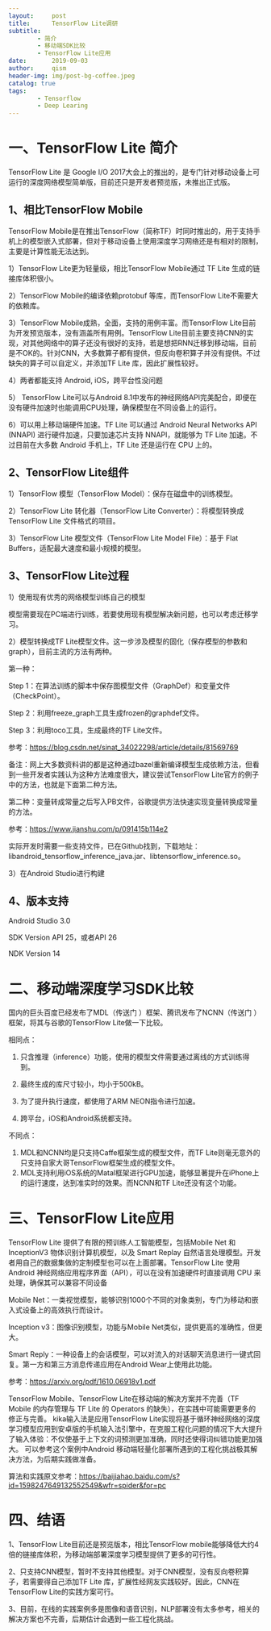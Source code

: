 ```yaml
---
layout:     post
title:      TensorFlow Lite调研
subtitle:
        - 简介
        - 移动端SDK比较
        - TensorFlow Lite应用  
date:       2019-09-03
author:     qism
header-img: img/post-bg-coffee.jpeg
catalog: true
tags:    
        - Tensorflow
        - Deep Learing
---
```


# 一、TensorFlow Lite 简介

TensorFlow Lite 是 Google I/O 2017大会上的推出的，是专门针对移动设备上可运行的深度网络模型简单版，目前还只是开发者预览版，未推出正式版。

## 1、相比TensorFlow Mobile

TensorFlow Mobile是在推出TensorFlow（简称TF）时同时推出的，用于支持手机上的模型嵌入式部署，但对于移动设备上使用深度学习网络还是有相对的限制，主要是计算性能无法达到。

1）TensorFlow Lite更为轻量级，相比TensorFlow Mobile通过 TF Lite 生成的链接库体积很小。

2）TensorFlow Mobile的编译依赖protobuf 等库，而TensorFlow Lite不需要大的依赖库。

3）TensorFlow Mobile成熟，全面，支持的用例丰富。而TensorFlow Lite目前为开发预览版本，没有涵盖所有用例。TensorFlow Lite目前主要支持CNN的实现，对其他网络中的算子还没有很好的支持，若是想把RNN迁移到移动端，目前是不OK的。针对CNN，大多数算子都有提供，但反向卷积算子并没有提供。不过缺失的算子可以自定义，并添加TF Lite 库，因此扩展性较好。

4）两者都能支持 Android, iOS，跨平台性没问题

5） TensorFlow Lite可以与Android 8.1中发布的神经网络API完美配合，即便在没有硬件加速时也能调用CPU处理，确保模型在不同设备上的运行。

6）可以用上移动端硬件加速。TF Lite 可以通过 Android Neural Networks API (NNAPI) 进行硬件加速，只要加速芯片支持 NNAPI，就能够为 TF Lite 加速。不过目前在大多数 Android 手机上，TF Lite 还是运行在 CPU 上的。 

## 2、TensorFlow Lite组件

1）TensorFlow 模型（TensorFlow Model）：保存在磁盘中的训练模型。

2）TensorFlow Lite 转化器（TensorFlow Lite Converter）：将模型转换成 TensorFlow Lite 文件格式的项目。

3）TensorFlow Lite 模型文件（TensorFlow Lite Model File）：基于 Flat Buffers，适配最大速度和最小规模的模型。

## 3、TensorFlow Lite过程

1）使用现有优秀的网络模型训练自己的模型 

模型需要现在PC端进行训练，若要使用现有模型解决新问题，也可以考虑迁移学习。

2）模型转换成TF Lite模型文件。这一步涉及模型的固化（保存模型的参数和graph），目前主流的方法有两种。

第一种：

Step 1：在算法训练的脚本中保存图模型文件（GraphDef）和变量文件（CheckPoint）。

Step 2：利用freeze_graph工具生成frozen的graphdef文件。

Step 3：利用toco工具，生成最终的TF Lite文件。

参考：https://blog.csdn.net/sinat_34022298/article/details/81569769

备注：网上大多数资料讲的都是这种通过bazel重新编译模型生成依赖方法，但看到一些开发者实践认为这种方法难度很大，建议尝试TensorFlow Lite官方的例子中的方法，也就是下面第二种方法。

第二种：变量转成常量之后写入PB文件，谷歌提供方法快速实现变量转换成常量的方法。

参考：https://www.jianshu.com/p/091415b114e2

实际开发时需要一些支持文件，已在Github找到，下载地址：libandroid_tensorflow_inference_java.jar、libtensorflow_inference.so。

3）在Android Studio进行构建

## 4、版本支持

Android Studio 3.0 

SDK Version API 25，或者API 26 

NDK Version 14

# 二、移动端深度学习SDK比较

国内的巨头百度已经发布了MDL（传送门 ）框架、腾讯发布了NCNN（传送门 ）框架，将其与谷歌的TensorFlow Lite做一下比较。

相同点：

1. 只含推理（inference）功能，使用的模型文件需要通过离线的方式训练得到。

2. 最终生成的库尺寸较小，均小于500kB。

3. 为了提升执行速度，都使用了ARM NEON指令进行加速。

4. 跨平台，iOS和Android系统都支持。

不同点：

1. MDL和NCNN均是只支持Caffe框架生成的模型文件，而TF Lite则毫无意外的只支持自家大哥TensorFlow框架生成的模型文件。
2. MDL支持利用iOS系统的Matal框架进行GPU加速，能够显著提升在iPhone上的运行速度，达到准实时的效果。而NCNN和TF Lite还没有这个功能。

# 三、TensorFlow Lite应用

TensorFlow Lite 提供了有限的预训练人工智能模型，包括Mobile Net 和 InceptionV3 物体识别计算机模型，以及 Smart Replay 自然语言处理模型。开发者用自己的数据集做的定制模型也可以在上面部署。TensorFlow Lite 使用 Android 神经网络应用程序界面（API），可以在没有加速硬件时直接调用 CPU 来处理，确保其可以兼容不同设备

Mobile Net：一类视觉模型，能够识别1000个不同的对象类别，专门为移动和嵌入式设备上的高效执行而设计。

Inception v3：图像识别模型，功能与Mobile Net类似，提供更高的准确性，但更大。

Smart Reply：一种设备上的会话模型，可以对流入的对话聊天消息进行一键式回复。第一方和第三方消息传递应用在Android Wear上使用此功能。

参考：https://arxiv.org/pdf/1610.06918v1.pdf

TensorFlow Mobile、TensorFlow Lite在移动端的解决方案并不完善（TF Mobile 的内存管理与 TF Lite 的 Operators 的缺失），在实践中可能需要更多的修正与完善。
kika输入法是应用TensorFlow Lite实现将基于循环神经网络的深度学习模型应用到安卓版的手机输入法引擎中，在克服工程化问题的情况下大大提升了输入体验：不仅使基于上下文的词预测更加准确，同时还使得词纠错功能更加强大。
可以参考这个案例中Android 移动端轻量化部署所遇到的工程化挑战极其解决方法，为后期实践做准备。

算法和实践原文参考：https://baijiahao.baidu.com/s?id=1598247649132552549&wfr=spider&for=pc

# 四、结语

1、TensorFlow Lite目前还是预览版本，相比TensorFlow mobile能够降低大约4倍的链接库体积，为移动端部署深度学习模型提供了更多的可行性。

2、只支持CNN模型，暂时不支持其他模型。对于CNN模型，没有反向卷积算子，若需要得自己添加TF Lite 库，扩展性经网友实践较好。因此，CNN在TensorFlow Lite的实践方案可行。

3、目前，在线的实践案例多是图像和语音识别，NLP部署没有太多参考，相关的解决方案也不完善，后期估计会遇到一些工程化挑战。
